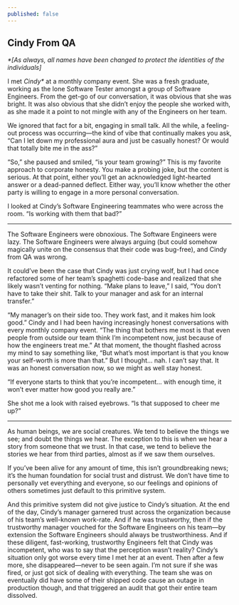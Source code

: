 ```yaml
---
published: false
---
```

## **Cindy From QA**

_*[As always, all names have been changed to protect the identities of the individuals]_

I met _Cindy*_ at a monthly company event. She was a fresh graduate, working as the lone Software Tester amongst a group of Software Engineers. From the get-go of our conversation, it was obvious that she was bright. It was also obvious that she didn’t enjoy the people she worked with, as she made it a point to not mingle with any of the Engineers on her team. 

We ignored that fact for a bit, engaging in small talk. All the while, a feeling-out process was occurring—the kind of vibe that continually makes you ask, “Can I let down my professional aura and just be casually honest? Or would that totally bite me in the ass?”

“So,” she paused and smiled, “is your team growing?” This is my favorite approach to corporate honesty. You make a probing joke, but the content is serious. At that point, either you’ll get an acknowledged light-hearted answer or a dead-panned deflect. Either way, you’ll know whether the other party is willing to engage in a more personal conversation.

I looked at Cindy’s Software Engineering teammates who were across the room. “Is working with them that bad?”

***

The Software Engineers were obnoxious. The Software Engineers were lazy. The Software Engineers were always arguing (but could somehow magically unite on the consensus that their code was bug-free), and Cindy from QA was wrong.

It could’ve been the case that Cindy was just crying wolf, but I had once refactored some of her team’s spaghetti code-base and realized that she likely wasn’t venting for nothing.
“Make plans to leave,” I said, “You don’t have to take their shit. Talk to your manager and ask for an internal transfer.”

“My manager’s on their side too. They work fast, and it makes him look good.” Cindy and I had been having increasingly honest conversations with every monthly company event. “The thing that bothers me most is that even people from outside our team think I’m incompetent now, just because of how the engineers treat me.”
At that moment, the thought flashed across my mind to say something like, “But what’s most important is that you know your self-worth is more than that.” But I thought… nah. I can’t say that. It was an honest conversation now, so we might as well stay honest.

“If everyone starts to think that you’re incompetent… with enough time, it won’t ever matter how good you really are.”

She shot me a look with raised eyebrows. “Is that supposed to cheer me up?”

***

As human beings, we are social creatures. We tend to believe the things we see; and doubt the things we hear. The exception to this is when we hear a story from someone that we trust. In that case, we tend to believe the stories we hear from third parties, almost as if we saw them ourselves.

If you’ve been alive for any amount of time, this isn’t groundbreaking news; it’s the human foundation for social trust and distrust. We don’t have time to personally vet everything and everyone, so our feelings and opinions of others sometimes just default to this primitive system. 

And this primitive system did not give justice to Cindy’s situation. At the end of the day, Cindy’s manager garnered trust across the organization because of his team’s well-known work-rate. And if he was trustworthy, then if the trustworthy manager vouched for the Software Engineers on his team—by extension the Software Engineers should always be trustworthiness. And if these diligent, fast-working, trustworthy Engineers felt that Cindy was incompetent, who was to say that the perception wasn’t reality? 
Cindy’s situation only got worse every time I met her at an event. Then after a few more, she disappeared—never to be seen again. I’m not sure if she was fired, or just got sick of dealing with everything. The team she was on eventually did have some of their shipped code cause an outage in production though, and that triggered an audit that got their entire team dissolved. 
